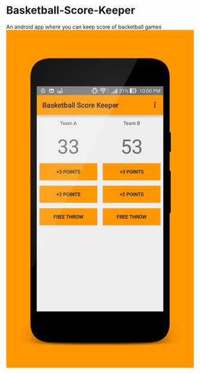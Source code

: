 # Basketball-Score-Keeper
An android app where you can keep score of backetball games 
![Alt text](screenshot-2016.png)
